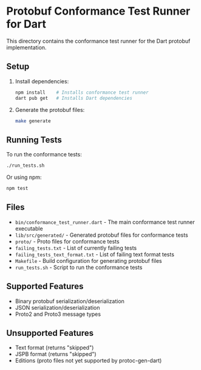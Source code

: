 # Protobuf Conformance Test Runner for Dart

This directory contains the conformance test runner for the Dart protobuf implementation.

## Setup

1. Install dependencies:
   ```bash
   npm install    # Installs conformance test runner
   dart pub get   # Installs Dart dependencies
   ```

2. Generate the protobuf files:
   ```bash
   make generate
   ```

## Running Tests

To run the conformance tests:

```bash
./run_tests.sh
```

Or using npm:

```bash
npm test
```

## Files

- `bin/conformance_test_runner.dart` - The main conformance test runner executable
- `lib/src/generated/` - Generated protobuf files for conformance tests
- `proto/` - Proto files for conformance tests
- `failing_tests.txt` - List of currently failing tests
- `failing_tests_text_format.txt` - List of failing text format tests
- `Makefile` - Build configuration for generating protobuf files
- `run_tests.sh` - Script to run the conformance tests

## Supported Features

- Binary protobuf serialization/deserialization
- JSON serialization/deserialization  
- Proto2 and Proto3 message types

## Unsupported Features

- Text format (returns "skipped")
- JSPB format (returns "skipped")
- Editions (proto files not yet supported by protoc-gen-dart)